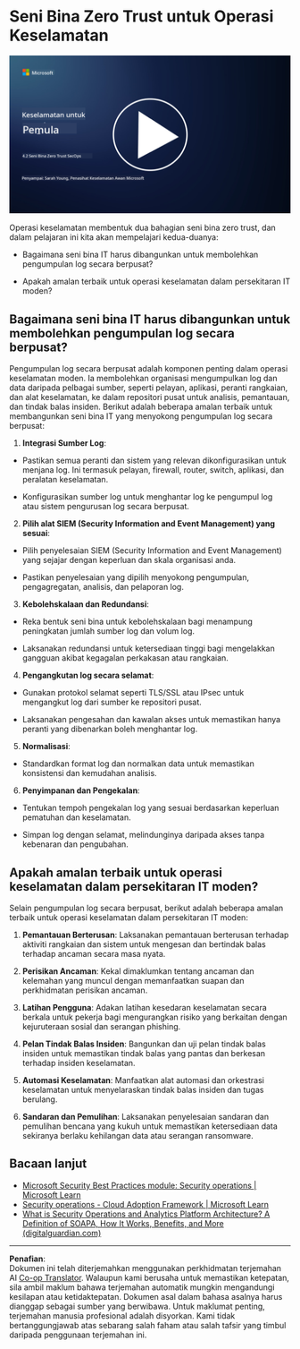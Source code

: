 <!--
CO_OP_TRANSLATOR_METADATA:
{
  "original_hash": "45bbdc114e70936816b0b3e7c40189cf",
  "translation_date": "2025-09-04T00:46:08+00:00",
  "source_file": "4.2 SecOps zero trust architecture.md",
  "language_code": "ms"
}
-->
# Seni Bina Zero Trust untuk Operasi Keselamatan

[![Tonton video](../../translated_images/4-2_placeholder.20e2345a0848364aaf73ddda28f676a3d9980843c51a0050774b268037db079d.ms.png)](https://learn-video.azurefd.net/vod/player?id=8a2c36d9-8117-4576-ad5b-787667d13603)

Operasi keselamatan membentuk dua bahagian seni bina zero trust, dan dalam pelajaran ini kita akan mempelajari kedua-duanya:

- Bagaimana seni bina IT harus dibangunkan untuk membolehkan pengumpulan log secara berpusat?

- Apakah amalan terbaik untuk operasi keselamatan dalam persekitaran IT moden?

## Bagaimana seni bina IT harus dibangunkan untuk membolehkan pengumpulan log secara berpusat?

Pengumpulan log secara berpusat adalah komponen penting dalam operasi keselamatan moden. Ia membolehkan organisasi mengumpulkan log dan data daripada pelbagai sumber, seperti pelayan, aplikasi, peranti rangkaian, dan alat keselamatan, ke dalam repositori pusat untuk analisis, pemantauan, dan tindak balas insiden. Berikut adalah beberapa amalan terbaik untuk membangunkan seni bina IT yang menyokong pengumpulan log secara berpusat:

1. **Integrasi Sumber Log**:

- Pastikan semua peranti dan sistem yang relevan dikonfigurasikan untuk menjana log. Ini termasuk pelayan, firewall, router, switch, aplikasi, dan peralatan keselamatan.

- Konfigurasikan sumber log untuk menghantar log ke pengumpul log atau sistem pengurusan log secara berpusat.

2. **Pilih alat SIEM (Security Information and Event Management) yang sesuai**:

- Pilih penyelesaian SIEM (Security Information and Event Management) yang sejajar dengan keperluan dan skala organisasi anda.

- Pastikan penyelesaian yang dipilih menyokong pengumpulan, pengagregatan, analisis, dan pelaporan log.

3. **Kebolehskalaan dan Redundansi**:

- Reka bentuk seni bina untuk kebolehskalaan bagi menampung peningkatan jumlah sumber log dan volum log.

- Laksanakan redundansi untuk ketersediaan tinggi bagi mengelakkan gangguan akibat kegagalan perkakasan atau rangkaian.

4. **Pengangkutan log secara selamat**:

- Gunakan protokol selamat seperti TLS/SSL atau IPsec untuk mengangkut log dari sumber ke repositori pusat.

- Laksanakan pengesahan dan kawalan akses untuk memastikan hanya peranti yang dibenarkan boleh menghantar log.

5. **Normalisasi**:

- Standardkan format log dan normalkan data untuk memastikan konsistensi dan kemudahan analisis.

6. **Penyimpanan dan Pengekalan**:

- Tentukan tempoh pengekalan log yang sesuai berdasarkan keperluan pematuhan dan keselamatan.

- Simpan log dengan selamat, melindunginya daripada akses tanpa kebenaran dan pengubahan.

## Apakah amalan terbaik untuk operasi keselamatan dalam persekitaran IT moden?

Selain pengumpulan log secara berpusat, berikut adalah beberapa amalan terbaik untuk operasi keselamatan dalam persekitaran IT moden:

1. **Pemantauan Berterusan**: Laksanakan pemantauan berterusan terhadap aktiviti rangkaian dan sistem untuk mengesan dan bertindak balas terhadap ancaman secara masa nyata.

2. **Perisikan Ancaman**: Kekal dimaklumkan tentang ancaman dan kelemahan yang muncul dengan memanfaatkan suapan dan perkhidmatan perisikan ancaman.

3. **Latihan Pengguna**: Adakan latihan kesedaran keselamatan secara berkala untuk pekerja bagi mengurangkan risiko yang berkaitan dengan kejuruteraan sosial dan serangan phishing.

4. **Pelan Tindak Balas Insiden**: Bangunkan dan uji pelan tindak balas insiden untuk memastikan tindak balas yang pantas dan berkesan terhadap insiden keselamatan.

5. **Automasi Keselamatan**: Manfaatkan alat automasi dan orkestrasi keselamatan untuk menyelaraskan tindak balas insiden dan tugas berulang.

6. **Sandaran dan Pemulihan**: Laksanakan penyelesaian sandaran dan pemulihan bencana yang kukuh untuk memastikan ketersediaan data sekiranya berlaku kehilangan data atau serangan ransomware.

## Bacaan lanjut

- [Microsoft Security Best Practices module: Security operations | Microsoft Learn](https://learn.microsoft.com/security/operations/security-operations-videos-and-decks?WT.mc_id=academic-96948-sayoung)
- [Security operations - Cloud Adoption Framework | Microsoft Learn](https://learn.microsoft.com/azure/cloud-adoption-framework/secure/security-operations?WT.mc_id=academic-96948-sayoung)
- [What is Security Operations and Analytics Platform Architecture? A Definition of SOAPA, How It Works, Benefits, and More (digitalguardian.com)](https://www.digitalguardian.com/blog/what-security-operations-and-analytics-platform-architecture-definition-soapa-how-it-works#:~:text=All%20in%20all%2C%20security%20operations%20and%20analytics%20platform,become%20more%20efficient%20and%20operative%20with%20your%20security.)

---

**Penafian**:  
Dokumen ini telah diterjemahkan menggunakan perkhidmatan terjemahan AI [Co-op Translator](https://github.com/Azure/co-op-translator). Walaupun kami berusaha untuk memastikan ketepatan, sila ambil maklum bahawa terjemahan automatik mungkin mengandungi kesilapan atau ketidaktepatan. Dokumen asal dalam bahasa asalnya harus dianggap sebagai sumber yang berwibawa. Untuk maklumat penting, terjemahan manusia profesional adalah disyorkan. Kami tidak bertanggungjawab atas sebarang salah faham atau salah tafsir yang timbul daripada penggunaan terjemahan ini.